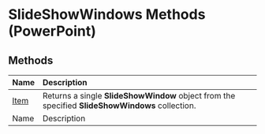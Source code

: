 
# SlideShowWindows Methods (PowerPoint)

## Methods



|**Name**|**Description**|
|:-----|:-----|
| [Item](dfe6f98f-ee22-060f-b52a-0a053233ccd8.md)|Returns a single  **SlideShowWindow** object from the specified **SlideShowWindows** collection.|
|Name|Description|
